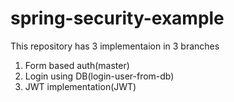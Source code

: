 # spring-security-example

This repository has 3 implementaion in 3 branches 
1) Form based auth(master)
2) Login using DB(login-user-from-db)
3) JWT implementation(JWT)
